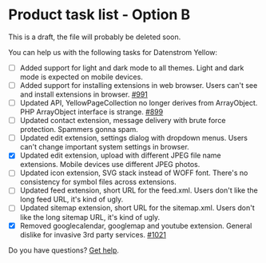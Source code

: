 # Product task list - Option B

This is a draft, the file will probably be deleted soon.

You can help us with the following tasks for Datenstrom Yellow:

- [ ] Added support for light and dark mode to all themes. Light and dark mode is expected on mobile devices.
- [ ] Added support for installing extensions in web browser. Users can't see and install extensions in browser. [#991](https://github.com/datenstrom/community/discussions/991)
- [ ] Updated API, YellowPageCollection no longer derives from ArrayObject.  PHP ArrayObject interface is strange. [#899](https://github.com/datenstrom/community/discussions/899)
- [ ] Updated contact extension, message delivery with brute force protection.  Spammers gonna spam.
- [ ] Updated edit extension, settings dialog with dropdown menus. Users can't change important system settings in browser.
- [x] Updated edit extension, upload with different JPEG file name extensions.  Mobile devices use different JPEG photos. 
- [ ] Updated icon extension, SVG stack instead of WOFF font. There's no consistency for symbol files across extensions.
- [ ] Updated feed extension, short URL for the feed.xml. Users don't like the long feed URL, it's kind of ugly. 
- [ ] Updated sitemap extension, short URL for the sitemap.xml. Users don't like the long sitemap URL, it's kind of ugly. 
- [x] Removed googlecalendar, googlemap and youtube extension. General dislike for invasive 3rd party services. [#1021](https://github.com/datenstrom/community/discussions/1021)

Do you have questions? [Get help](https://datenstrom.se/yellow/help/).
